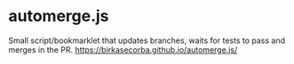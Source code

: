 # automerge.js
Small script/bookmarklet that updates branches, waits for tests to pass and merges in the PR.
https://birkasecorba.github.io/automerge.js/
